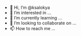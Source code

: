 - 👋 Hi, I’m @ksalokya
- 👀 I’m interested in ...
- 🌱 I’m currently learning ...
- 💞️ I’m looking to collaborate on ...
- 📫 How to reach me ...

<!---
ksalokya/ksalokya is a ✨ special ✨ repository because its `README.md` (this file) appears on your GitHub profile.
You can click the Preview link to take a look at your changes.
--->
